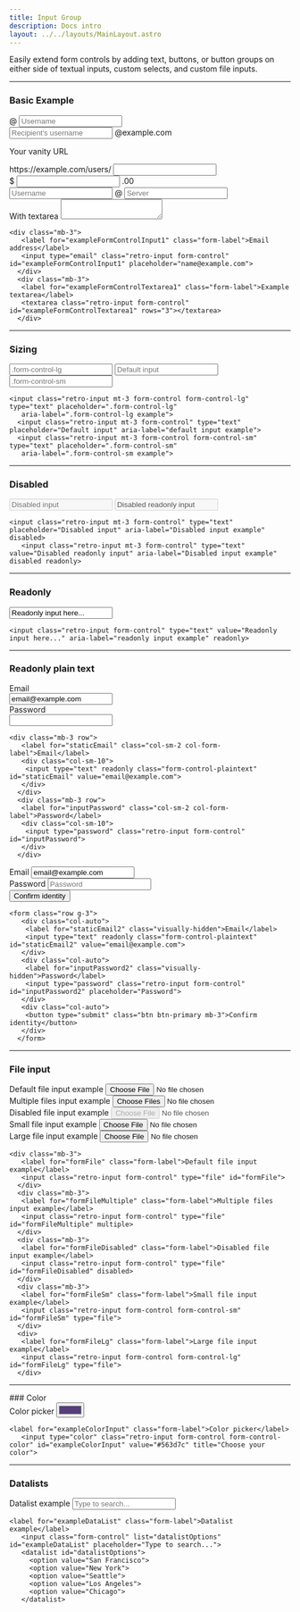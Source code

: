 ```yaml
---
title: Input Group
description: Docs intro
layout: ../../layouts/MainLayout.astro
---
```


<p>
 Easily extend form controls by adding text, buttons, or button groups on either side of textual inputs, custom selects,
 and custom file inputs.
</p>
<hr>

### Basic Example

<div class="card">
 <div class="card-body">
  <div class="input-group mb-3">
   <span class="input-group-text" id="basic-addon1">@</span>
   <input type="text" class="form-control" placeholder="Username" aria-label="Username" aria-describedby="basic-addon1">
  </div>

  <div class="input-group mb-3">
   <input type="text" class="form-control" placeholder="Recipient's username" aria-label="Recipient's username"
    aria-describedby="basic-addon2">
   <span class="input-group-text" id="basic-addon2">@example.com</span>
  </div>

  <label for="basic-url" class="form-label">Your vanity URL</label>
  <div class="input-group mb-3">
   <span class="input-group-text" id="basic-addon3">https://example.com/users/</span>
   <input type="text" class="form-control" id="basic-url" aria-describedby="basic-addon3">
  </div>

  <div class="input-group mb-3">
   <span class="input-group-text">$</span>
   <input type="text" class="form-control" aria-label="Amount (to the nearest dollar)">
   <span class="input-group-text">.00</span>
  </div>

  <div class="input-group mb-3">
   <input type="text" class="form-control" placeholder="Username" aria-label="Username">
   <span class="input-group-text">@</span>
   <input type="text" class="form-control" placeholder="Server" aria-label="Server">
  </div>

  <div class="input-group">
   <span class="input-group-text">With textarea</span>
   <textarea class="form-control" aria-label="With textarea"></textarea>
  </div>
 </div>
 <div class="card-footer">
  <pre><code class="language-html">&lt;div class=&quot;mb-3&quot;&gt;
   &lt;label for=&quot;exampleFormControlInput1&quot; class=&quot;form-label&quot;&gt;Email address&lt;/label&gt;
   &lt;input type=&quot;email&quot; class=&quot;retro-input form-control&quot; id=&quot;exampleFormControlInput1&quot; placeholder=&quot;name@example.com&quot;&gt;
  &lt;/div&gt;
  &lt;div class=&quot;mb-3&quot;&gt;
   &lt;label for=&quot;exampleFormControlTextarea1&quot; class=&quot;form-label&quot;&gt;Example textarea&lt;/label&gt;
   &lt;textarea class=&quot;retro-input form-control&quot; id=&quot;exampleFormControlTextarea1&quot; rows=&quot;3&quot;&gt;&lt;/textarea&gt;
  &lt;/div&gt;</code></pre>
 </div>
</div>
<hr>

### Sizing
<div class="card">
 <div class="card-body">
  <input class="retro-input mt-3 form-control form-control-lg" type="text" placeholder=".form-control-lg"
   aria-label=".form-control-lg example">
  <input class="retro-input mt-3 form-control" type="text" placeholder="Default input"
   aria-label="default input example">
  <input class="retro-input mt-3 form-control form-control-sm" type="text" placeholder=".form-control-sm"
   aria-label=".form-control-sm example">
 </div>
 <div class="card-footer">
  <pre><code class="language-html">&lt;input class=&quot;retro-input mt-3 form-control form-control-lg&quot; type=&quot;text&quot; placeholder=&quot;.form-control-lg&quot;
   aria-label=&quot;.form-control-lg example&quot;&gt;
  &lt;input class=&quot;retro-input mt-3 form-control&quot; type=&quot;text&quot; placeholder=&quot;Default input&quot; aria-label=&quot;default input example&quot;&gt;
  &lt;input class=&quot;retro-input mt-3 form-control form-control-sm&quot; type=&quot;text&quot; placeholder=&quot;.form-control-sm&quot;
   aria-label=&quot;.form-control-sm example&quot;&gt;</code></pre>
 </div>
</div>

<hr>

### Disabled
<div class="card">
 <div class="card-body">
  <input class="retro-input mt-3 form-control" type="text" placeholder="Disabled input"
   aria-label="Disabled input example" disabled>
  <input class="retro-input mt-3 form-control" type="text" value="Disabled readonly input"
   aria-label="Disabled input example" disabled readonly>
 </div>
 <div class="card-footer">
  <pre><code class="language-html">&lt;input class=&quot;retro-input mt-3 form-control&quot; type=&quot;text&quot; placeholder=&quot;Disabled input&quot; aria-label=&quot;Disabled input example&quot; disabled&gt;
   &lt;input class=&quot;retro-input mt-3 form-control&quot; type=&quot;text&quot; value=&quot;Disabled readonly input&quot; aria-label=&quot;Disabled input example&quot; disabled readonly&gt;</code></pre>
 </div>
</div>
<hr>

### Readonly
<div class="card">
 <div class="card-body">
  <input class="retro-input form-control" type="text" value="Readonly input here..." aria-label="readonly input example"
   readonly>
 </div>
 <div class="card-footer">
  <pre><code class="language-html">&lt;input class=&quot;retro-input form-control&quot; type=&quot;text&quot; value=&quot;Readonly input here...&quot; aria-label=&quot;readonly input example&quot; readonly&gt;</code></pre>
 </div>
</div>
<hr>

### Readonly plain text
<div class="card">
 <div class="card-body">
  <div class="mb-3 row">
   <label for="staticEmail" class="col-sm-2 col-form-label">Email</label>
   <div class="col-sm-10">
    <input type="text" readonly class="form-control-plaintext" id="staticEmail" value="email@example.com">
   </div>
  </div>
  <div class="mb-3 row">
   <label for="inputPassword" class="col-sm-2 col-form-label">Password</label>
   <div class="col-sm-10">
    <input type="password" class="retro-input form-control" id="inputPassword">
   </div>
  </div>
 </div>
 <div class="card-footer">
  <pre><code class="language-html">&lt;div class=&quot;mb-3 row&quot;&gt;
   &lt;label for=&quot;staticEmail&quot; class=&quot;col-sm-2 col-form-label&quot;&gt;Email&lt;/label&gt;
   &lt;div class=&quot;col-sm-10&quot;&gt;
    &lt;input type=&quot;text&quot; readonly class=&quot;form-control-plaintext&quot; id=&quot;staticEmail&quot; value=&quot;email@example.com&quot;&gt;
   &lt;/div&gt;
  &lt;/div&gt;
  &lt;div class=&quot;mb-3 row&quot;&gt;
   &lt;label for=&quot;inputPassword&quot; class=&quot;col-sm-2 col-form-label&quot;&gt;Password&lt;/label&gt;
   &lt;div class=&quot;col-sm-10&quot;&gt;
    &lt;input type=&quot;password&quot; class=&quot;retro-input form-control&quot; id=&quot;inputPassword&quot;&gt;
   &lt;/div&gt;
  &lt;/div&gt;</code></pre>
 </div>
</div>
<div class="card">
 <div class="card-body">
  <form class="row g-3">
   <div class="col-auto">
    <label for="staticEmail2" class="visually-hidden">Email</label>
    <input type="text" readonly class="form-control-plaintext" id="staticEmail2" value="email@example.com">
   </div>
   <div class="col-auto">
    <label for="inputPassword2" class="visually-hidden">Password</label>
    <input type="password" class="retro-input form-control" id="inputPassword2" placeholder="Password">
   </div>
   <div class="col-auto">
    <button type="submit" class="btn btn-primary mb-3">Confirm identity</button>
   </div>
  </form>
 </div>
 <div class="card-footer">
  <pre><code class="language-html">&lt;form class=&quot;row g-3&quot;&gt;
   &lt;div class=&quot;col-auto&quot;&gt;
    &lt;label for=&quot;staticEmail2&quot; class=&quot;visually-hidden&quot;&gt;Email&lt;/label&gt;
    &lt;input type=&quot;text&quot; readonly class=&quot;form-control-plaintext&quot; id=&quot;staticEmail2&quot; value=&quot;email@example.com&quot;&gt;
   &lt;/div&gt;
   &lt;div class=&quot;col-auto&quot;&gt;
    &lt;label for=&quot;inputPassword2&quot; class=&quot;visually-hidden&quot;&gt;Password&lt;/label&gt;
    &lt;input type=&quot;password&quot; class=&quot;retro-input form-control&quot; id=&quot;inputPassword2&quot; placeholder=&quot;Password&quot;&gt;
   &lt;/div&gt;
   &lt;div class=&quot;col-auto&quot;&gt;
    &lt;button type=&quot;submit&quot; class=&quot;btn btn-primary mb-3&quot;&gt;Confirm identity&lt;/button&gt;
   &lt;/div&gt;
  &lt;/form&gt;</code></pre>
 </div>
</div>
<hr>

### File input
<div class="card">
 <div class="card-body">
  <div class="mb-3">
   <label for="formFile" class="form-label">Default file input example</label>
   <input class="retro-input form-control" type="file" id="formFile">
  </div>
  <div class="mb-3">
   <label for="formFileMultiple" class="form-label">Multiple files input example</label>
   <input class="retro-input form-control" type="file" id="formFileMultiple" multiple>
  </div>
  <div class="mb-3">
   <label for="formFileDisabled" class="form-label">Disabled file input example</label>
   <input class="retro-input form-control" type="file" id="formFileDisabled" disabled>
  </div>
  <div class="mb-3">
   <label for="formFileSm" class="form-label">Small file input example</label>
   <input class="retro-input form-control form-control-sm" id="formFileSm" type="file">
  </div>
  <div>
   <label for="formFileLg" class="form-label">Large file input example</label>
   <input class="retro-input form-control form-control-lg" id="formFileLg" type="file">
  </div>
 </div>
 <div class="card-footer">
  <pre><code class="language-html">&lt;div class=&quot;mb-3&quot;&gt;
   &lt;label for=&quot;formFile&quot; class=&quot;form-label&quot;&gt;Default file input example&lt;/label&gt;
   &lt;input class=&quot;retro-input form-control&quot; type=&quot;file&quot; id=&quot;formFile&quot;&gt;
  &lt;/div&gt;
  &lt;div class=&quot;mb-3&quot;&gt;
   &lt;label for=&quot;formFileMultiple&quot; class=&quot;form-label&quot;&gt;Multiple files input example&lt;/label&gt;
   &lt;input class=&quot;retro-input form-control&quot; type=&quot;file&quot; id=&quot;formFileMultiple&quot; multiple&gt;
  &lt;/div&gt;
  &lt;div class=&quot;mb-3&quot;&gt;
   &lt;label for=&quot;formFileDisabled&quot; class=&quot;form-label&quot;&gt;Disabled file input example&lt;/label&gt;
   &lt;input class=&quot;retro-input form-control&quot; type=&quot;file&quot; id=&quot;formFileDisabled&quot; disabled&gt;
  &lt;/div&gt;
  &lt;div class=&quot;mb-3&quot;&gt;
   &lt;label for=&quot;formFileSm&quot; class=&quot;form-label&quot;&gt;Small file input example&lt;/label&gt;
   &lt;input class=&quot;retro-input form-control form-control-sm&quot; id=&quot;formFileSm&quot; type=&quot;file&quot;&gt;
  &lt;/div&gt;
  &lt;div&gt;
   &lt;label for=&quot;formFileLg&quot; class=&quot;form-label&quot;&gt;Large file input example&lt;/label&gt;
   &lt;input class=&quot;retro-input form-control form-control-lg&quot; id=&quot;formFileLg&quot; type=&quot;file&quot;&gt;
  &lt;/div&gt;</code></pre>
 </div>
</div>
<hr>
### Color

<div class="card">
 <div class="card-body">
  <label for="exampleColorInput" class="form-label">Color picker</label>
  <input type="color" class="retro-input form-control form-control-color" id="exampleColorInput" value="#563d7c"
   title="Choose your color">
 </div>
 <div class="card-footer">
  <pre><code class="language-html">&lt;label for=&quot;exampleColorInput&quot; class=&quot;form-label&quot;&gt;Color picker&lt;/label&gt;
   &lt;input type=&quot;color&quot; class=&quot;retro-input form-control form-control-color&quot; id=&quot;exampleColorInput&quot; value=&quot;#563d7c&quot; title=&quot;Choose your color&quot;&gt;</code></pre>
 </div>
</div>
<hr>

### Datalists
<div class="card">
 <div class="card-body">
  <label for="exampleDataList" class="form-label">Datalist example</label>
  <input class="retro-input form-control" list="datalistOptions" id="exampleDataList" placeholder="Type to search...">
  <datalist id="datalistOptions">
   <option value="San Francisco">
   <option value="New York">
   <option value="Seattle">
   <option value="Los Angeles">
   <option value="Chicago">
  </datalist>
 </div>
 <div class="card-footer">
  <pre><code class="language-html">&lt;label for=&quot;exampleDataList&quot; class=&quot;form-label&quot;&gt;Datalist example&lt;/label&gt;
   &lt;input class=&quot;form-control&quot; list=&quot;datalistOptions&quot; id=&quot;exampleDataList&quot; placeholder=&quot;Type to search...&quot;&gt;
   &lt;datalist id=&quot;datalistOptions&quot;&gt;
     &lt;option value=&quot;San Francisco&quot;&gt;
     &lt;option value=&quot;New York&quot;&gt;
     &lt;option value=&quot;Seattle&quot;&gt;
     &lt;option value=&quot;Los Angeles&quot;&gt;
     &lt;option value=&quot;Chicago&quot;&gt;
   &lt;/datalist&gt;</code></pre>
 </div>
</div>
